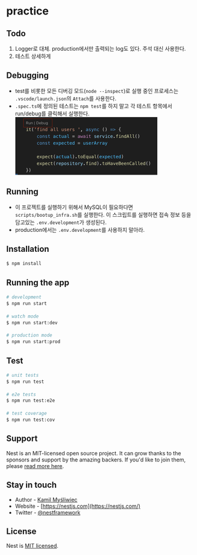 # practice

## Todo

1. Logger로 대체. production에서만 출력되는 log도 있다. 주석 대신 사용한다.
1. 테스트 상세하게

## Debugging

-   test를 비롯한 모든 디버깅 모드(`node --inspect`)로 실행 중인 프로세스는 `.vscode/launch.json`의 `Attach`를 사용한다.
-   `.spec.ts`에 정의된 테스트는 `npm test`를 하지 말고 각 테스트 항목에서 run/debug를 클릭해서 실행한다.
    <img src="./docs/test-buttons.png" width="377" alt="" />

## Running

-   이 프로젝트를 실행하기 위해서 MySQL이 필요하다면 `scripts/bootup_infra.sh`를 실행한다. 이 스크립트를 실행하면 접속 정보 등을 담고있는 `.env.development`가 생성된다.
-   production에서는 `.env.development`를 사용하지 말아라.

## Installation

```bash
$ npm install
```

## Running the app

```bash
# development
$ npm run start

# watch mode
$ npm run start:dev

# production mode
$ npm run start:prod
```

## Test

```bash
# unit tests
$ npm run test

# e2e tests
$ npm run test:e2e

# test coverage
$ npm run test:cov
```

## Support

Nest is an MIT-licensed open source project. It can grow thanks to the sponsors and support by the amazing backers. If you'd like to join them, please [read more here](https://docs.nestjs.com/support).

## Stay in touch

-   Author - [Kamil Myśliwiec](https://kamilmysliwiec.com)
-   Website - [https://nestjs.com](https://nestjs.com/)
-   Twitter - [@nestframework](https://twitter.com/nestframework)

## License

Nest is [MIT licensed](LICENSE).
